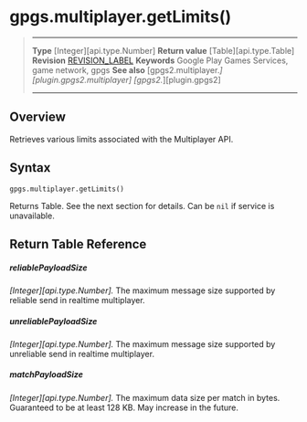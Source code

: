 # gpgs.multiplayer.getLimits()

> --------------------- ------------------------------------------------------------------------------------------
> __Type__              [Integer][api.type.Number]
> __Return value__      [Table][api.type.Table]
> __Revision__          [REVISION_LABEL](REVISION_URL)
> __Keywords__          Google Play Games Services, game network, gpgs
> __See also__          [gpgs2.multiplayer.*][plugin.gpgs2.multiplayer]
>                       [gpgs2.*][plugin.gpgs2]
> --------------------- ------------------------------------------------------------------------------------------

## Overview

Retrieves various limits associated with the Multiplayer API.

## Syntax

	gpgs.multiplayer.getLimits()

Returns Table. See the next section for details. Can be `nil` if service is unavailable.

## Return Table Reference

##### reliablePayloadSize
_[Integer][api.type.Number]._ The maximum message size supported by reliable send in realtime multiplayer.

##### unreliablePayloadSize
_[Integer][api.type.Number]._ The maximum message size supported by unreliable send in realtime multiplayer.

##### matchPayloadSize
_[Integer][api.type.Number]._ The maximum data size per match in bytes. Guaranteed to be at least 128 KB. May increase in the future.